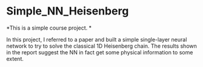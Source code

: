 # Simple_NN_Heisenberg

*This is a simple course project. *

In this project, I referred to a paper and built a simple single-layer neural network to try to solve the classical 1D Heisenberg chain. The results shown in the report suggest the NN in fact get some physical information to some extent.
